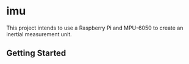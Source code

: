 # imu
This project intends to use a Raspberry Pi and MPU-6050 to create an inertial measurement unit.

## Getting Started

